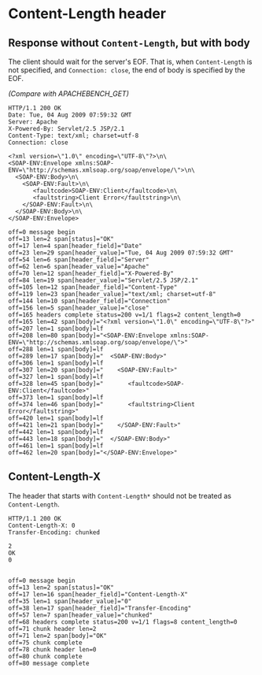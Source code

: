 Content-Length header
=====================

## Response without `Content-Length`, but with body

The client should wait for the server's EOF. That is, when
`Content-Length` is not specified, and `Connection: close`, the end of body is
specified by the EOF.

_(Compare with APACHEBENCH_GET)_

<!-- meta={"type": "response"} -->
```http
HTTP/1.1 200 OK
Date: Tue, 04 Aug 2009 07:59:32 GMT
Server: Apache
X-Powered-By: Servlet/2.5 JSP/2.1
Content-Type: text/xml; charset=utf-8
Connection: close

<?xml version=\"1.0\" encoding=\"UTF-8\"?>\n\
<SOAP-ENV:Envelope xmlns:SOAP-ENV=\"http://schemas.xmlsoap.org/soap/envelope/\">\n\
  <SOAP-ENV:Body>\n\
    <SOAP-ENV:Fault>\n\
       <faultcode>SOAP-ENV:Client</faultcode>\n\
       <faultstring>Client Error</faultstring>\n\
    </SOAP-ENV:Fault>\n\
  </SOAP-ENV:Body>\n\
</SOAP-ENV:Envelope>
```

```log
off=0 message begin
off=13 len=2 span[status]="OK"
off=17 len=4 span[header_field]="Date"
off=23 len=29 span[header_value]="Tue, 04 Aug 2009 07:59:32 GMT"
off=54 len=6 span[header_field]="Server"
off=62 len=6 span[header_value]="Apache"
off=70 len=12 span[header_field]="X-Powered-By"
off=84 len=19 span[header_value]="Servlet/2.5 JSP/2.1"
off=105 len=12 span[header_field]="Content-Type"
off=119 len=23 span[header_value]="text/xml; charset=utf-8"
off=144 len=10 span[header_field]="Connection"
off=156 len=5 span[header_value]="close"
off=165 headers complete status=200 v=1/1 flags=2 content_length=0
off=165 len=42 span[body]="<?xml version=\"1.0\" encoding=\"UTF-8\"?>"
off=207 len=1 span[body]=lf
off=208 len=80 span[body]="<SOAP-ENV:Envelope xmlns:SOAP-ENV=\"http://schemas.xmlsoap.org/soap/envelope/\">"
off=288 len=1 span[body]=lf
off=289 len=17 span[body]="  <SOAP-ENV:Body>"
off=306 len=1 span[body]=lf
off=307 len=20 span[body]="    <SOAP-ENV:Fault>"
off=327 len=1 span[body]=lf
off=328 len=45 span[body]="       <faultcode>SOAP-ENV:Client</faultcode>"
off=373 len=1 span[body]=lf
off=374 len=46 span[body]="       <faultstring>Client Error</faultstring>"
off=420 len=1 span[body]=lf
off=421 len=21 span[body]="    </SOAP-ENV:Fault>"
off=442 len=1 span[body]=lf
off=443 len=18 span[body]="  </SOAP-ENV:Body>"
off=461 len=1 span[body]=lf
off=462 len=20 span[body]="</SOAP-ENV:Envelope>"
```

## Content-Length-X

The header that starts with `Content-Length*` should not be treated as
`Content-Length`.

<!-- meta={"type": "response"} -->
```http
HTTP/1.1 200 OK
Content-Length-X: 0
Transfer-Encoding: chunked

2
OK
0


```

```log
off=0 message begin
off=13 len=2 span[status]="OK"
off=17 len=16 span[header_field]="Content-Length-X"
off=35 len=1 span[header_value]="0"
off=38 len=17 span[header_field]="Transfer-Encoding"
off=57 len=7 span[header_value]="chunked"
off=68 headers complete status=200 v=1/1 flags=8 content_length=0
off=71 chunk header len=2
off=71 len=2 span[body]="OK"
off=75 chunk complete
off=78 chunk header len=0
off=80 chunk complete
off=80 message complete
```
